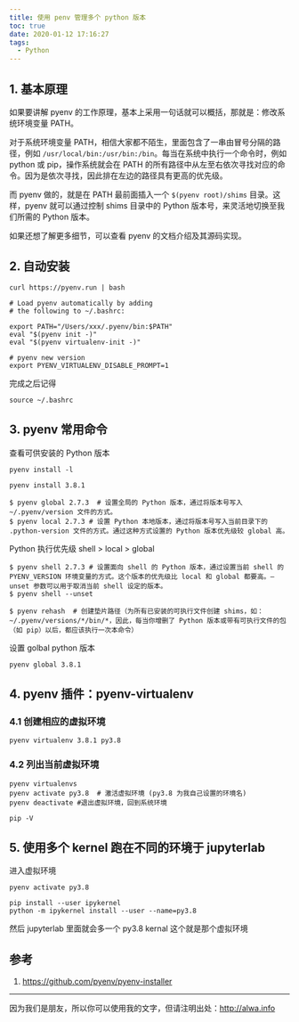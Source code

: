 ```yaml
---
title: 使用 penv 管理多个 python 版本
toc: true
date: 2020-01-12 17:16:27
tags:
  - Python
---
```


## 1. 基本原理
如果要讲解 pyenv 的工作原理，基本上采用一句话就可以概括，那就是：修改系统环境变量 PATH。

对于系统环境变量 PATH，相信大家都不陌生，里面包含了一串由冒号分隔的路径，例如 `/usr/local/bin:/usr/bin:/bin`。每当在系统中执行一个命令时，例如 python 或 pip，操作系统就会在 PATH 的所有路径中从左至右依次寻找对应的命令。因为是依次寻找，因此排在左边的路径具有更高的优先级。

而 pyenv 做的，就是在 PATH 最前面插入一个 `$(pyenv root)/shims` 目录。这样，pyenv 就可以通过控制 shims 目录中的 Python 版本号，来灵活地切换至我们所需的 Python 版本。

如果还想了解更多细节，可以查看 pyenv 的文档介绍及其源码实现。

<!-- more -->

## 2. 自动安装
```
curl https://pyenv.run | bash
```


```
# Load pyenv automatically by adding
# the following to ~/.bashrc:

export PATH="/Users/xxx/.pyenv/bin:$PATH"
eval "$(pyenv init -)"
eval "$(pyenv virtualenv-init -)"

# pyenv new version
export PYENV_VIRTUALENV_DISABLE_PROMPT=1
```


完成之后记得
```
source ~/.bashrc
```


## 3. pyenv 常用命令


查看可供安装的 Python 版本
```
pyenv install -l

pyenv install 3.8.1 
```

```
$ pyenv global 2.7.3  # 设置全局的 Python 版本，通过将版本号写入 ~/.pyenv/version 文件的方式。
$ pyenv local 2.7.3 # 设置 Python 本地版本，通过将版本号写入当前目录下的 .python-version 文件的方式。通过这种方式设置的 Python 版本优先级较 global 高。
```

Python 执行优先级
shell > local > global


```
$ pyenv shell 2.7.3 # 设置面向 shell 的 Python 版本，通过设置当前 shell 的 PYENV_VERSION 环境变量的方式。这个版本的优先级比 local 和 global 都要高。–unset 参数可以用于取消当前 shell 设定的版本。
$ pyenv shell --unset

$ pyenv rehash  # 创建垫片路径（为所有已安装的可执行文件创建 shims，如：~/.pyenv/versions/*/bin/*，因此，每当你增删了 Python 版本或带有可执行文件的包（如 pip）以后，都应该执行一次本命令）
```

设置 golbal python 版本
```
pyenv global 3.8.1

```

## 4. pyenv 插件：pyenv-virtualenv

### 4.1 创建相应的虚拟环境

```
pyenv virtualenv 3.8.1 py3.8
```

### 4.2 列出当前虚拟环境
```
pyenv virtualenvs
pyenv activate py3.8  # 激活虚拟环境 (py3.8 为我自己设置的环境名)
pyenv deactivate #退出虚拟环境，回到系统环境
```


```
pip -V
```

## 5. 使用多个 kernel 跑在不同的环境于 jupyterlab

进入虚拟环境

```
pyenv activate py3.8
```
```
pip install --user ipykernel
python -m ipykernel install --user --name=py3.8
```

然后 jupyterlab 里面就会多一个 py3.8 kernal 这个就是那个虚拟环境

## 参考
1. https://github.com/pyenv/pyenv-installer

---

因为我们是朋友，所以你可以使用我的文字，但请注明出处：http://alwa.info